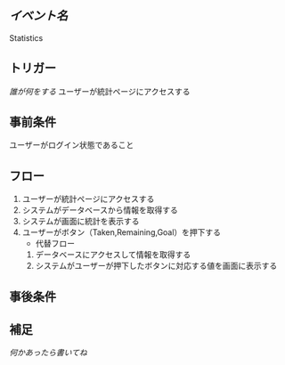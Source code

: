 ## *イベント名* 
Statistics

## トリガー
*誰が何をする*
ユーザーが統計ページにアクセスする

## 事前条件
ユーザーがログイン状態であること

## フロー
1. ユーザーが統計ページにアクセスする
2. システムがデータベースから情報を取得する
3. システムが画面に統計を表示する
4. ユーザーがボタン（Taken,Remaining,Goal）を押下する
   - 代替フロー
    1. データベースにアクセスして情報を取得する
    2. システムがユーザーが押下したボタンに対応する値を画面に表示する

## 事後条件


## 補足
*何かあったら書いてね*
